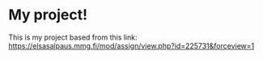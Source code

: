 # My project!

This is my project based from this link: https://elsasalpaus.mmg.fi/mod/assign/view.php?id=225731&forceview=1
